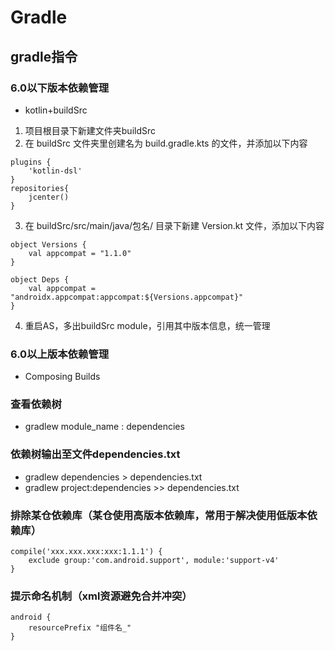 # Gradle

## gradle指令

### 6.0以下版本依赖管理
* kotlin+buildSrc
1. 项目根目录下新建文件夹buildSrc
2. 在 buildSrc 文件夹里创建名为 build.gradle.kts 的文件，并添加以下内容
```
plugins {
    'kotlin-dsl'
}
repositories{
    jcenter()
}
```
3. 在 buildSrc/src/main/java/包名/ 目录下新建 Version.kt 文件，添加以下内容
```
object Versions {
    val appcompat = "1.1.0"
}

object Deps {
    val appcompat =  "androidx.appcompat:appcompat:${Versions.appcompat}"
}
```
4. 重启AS，多出buildSrc module，引用其中版本信息，统一管理

### 6.0以上版本依赖管理
* Composing Builds

### 查看依赖树
* gradlew module_name : dependencies

### 依赖树输出至文件dependencies.txt
* gradlew dependencies > dependencies.txt
* gradlew project:dependencies >> dependencies.txt

### 排除某仓依赖库（某仓使用高版本依赖库，常用于解决使用低版本依赖库）
```
compile('xxx.xxx.xxx:xxx:1.1.1') {
    exclude group:'com.android.support', module:'support-v4'
}
```

### 提示命名机制（xml资源避免合并冲突）
```
android {
    resourcePrefix "组件名_"
}
```
